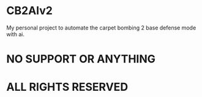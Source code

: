 # CB2AIv2

My personal project to automate the carpet bombing 2 base defense mode with ai.

# NO SUPPORT OR ANYTHING

# ALL RIGHTS RESERVED